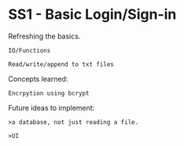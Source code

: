 # SS1 - Basic Login/Sign-in
Refreshing the basics.

    IO/Functions
    
    Read/write/append to txt files
    
    
Concepts learned:
    
    Encrpytion using bcrypt

Future ideas to implement:
    
    >a database, not just reading a file.
    
    >UI

